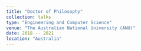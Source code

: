 ```yaml
---
title: "Doctor of Philosophy"
collection: talks
type: "Engineering and Computer Science"
venue: "The Australian National University (ANU)"
date: 2018 -- 2021
location: "Australia"
---
```


